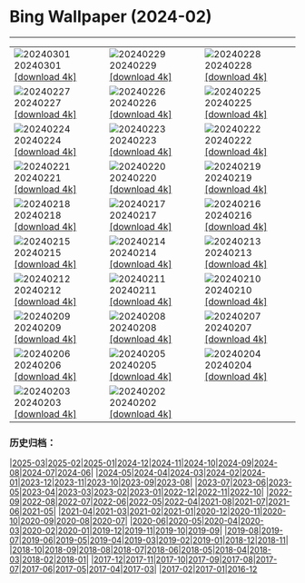 # Bing Wallpaper (2024-02)
**************

<table><tr><td><img class="wallpaper" src="https://www.bing.com/th?id=OHR.ModicaItaly_JA-JP0616823869_1920x1080.jpg" alt="20240301"> 20240301 <a href="https://www.bing.com/th?id=OHR.ModicaItaly_JA-JP0616823869_UHD.jpg">[download 4k]</a></td><td><img class="wallpaper" src="https://www.bing.com/th?id=OHR.VermilionCliffs_JA-JP0444568228_1920x1080.jpg" alt="20240229"> 20240229 <a href="https://www.bing.com/th?id=OHR.VermilionCliffs_JA-JP0444568228_UHD.jpg">[download 4k]</a></td><td><img class="wallpaper" src="https://www.bing.com/th?id=OHR.BamburghCastleUK_JA-JP0209461050_1920x1080.jpg" alt="20240228"> 20240228 <a href="https://www.bing.com/th?id=OHR.BamburghCastleUK_JA-JP0209461050_UHD.jpg">[download 4k]</a></td></tr><tr><td><img class="wallpaper" src="https://www.bing.com/th?id=OHR.PolarBearCubs_JA-JP0012953029_1920x1080.jpg" alt="20240227"> 20240227 <a href="https://www.bing.com/th?id=OHR.PolarBearCubs_JA-JP0012953029_UHD.jpg">[download 4k]</a></td><td><img class="wallpaper" src="https://www.bing.com/th?id=OHR.GrandCanyonWinter_JA-JP9819536991_1920x1080.jpg" alt="20240226"> 20240226 <a href="https://www.bing.com/th?id=OHR.GrandCanyonWinter_JA-JP9819536991_UHD.jpg">[download 4k]</a></td><td><img class="wallpaper" src="https://www.bing.com/th?id=OHR.HaghartsinMonastery_JA-JP9652317145_1920x1080.jpg" alt="20240225"> 20240225 <a href="https://www.bing.com/th?id=OHR.HaghartsinMonastery_JA-JP9652317145_UHD.jpg">[download 4k]</a></td></tr><tr><td><img class="wallpaper" src="https://www.bing.com/th?id=OHR.AlmondBloom_JA-JP9467341348_1920x1080.jpg" alt="20240224"> 20240224 <a href="https://www.bing.com/th?id=OHR.AlmondBloom_JA-JP9467341348_UHD.jpg">[download 4k]</a></td><td><img class="wallpaper" src="https://www.bing.com/th?id=OHR.Fuji2024_JA-JP9270000739_1920x1080.jpg" alt="20240223"> 20240223 <a href="https://www.bing.com/th?id=OHR.Fuji2024_JA-JP9270000739_UHD.jpg">[download 4k]</a></td><td><img class="wallpaper" src="https://www.bing.com/th?id=OHR.BrightonBoxes_JA-JP7289590135_1920x1080.jpg" alt="20240222"> 20240222 <a href="https://www.bing.com/th?id=OHR.BrightonBoxes_JA-JP7289590135_UHD.jpg">[download 4k]</a></td></tr><tr><td><img class="wallpaper" src="https://www.bing.com/th?id=OHR.YosemiteFirefall_JA-JP8953953821_1920x1080.jpg" alt="20240221"> 20240221 <a href="https://www.bing.com/th?id=OHR.YosemiteFirefall_JA-JP8953953821_UHD.jpg">[download 4k]</a></td><td><img class="wallpaper" src="https://www.bing.com/th?id=OHR.PeakDistrictNP_JA-JP8773323840_1920x1080.jpg" alt="20240220"> 20240220 <a href="https://www.bing.com/th?id=OHR.PeakDistrictNP_JA-JP8773323840_UHD.jpg">[download 4k]</a></td><td><img class="wallpaper" src="https://www.bing.com/th?id=OHR.Ume2024_JA-JP3356449258_1920x1080.jpg" alt="20240219"> 20240219 <a href="https://www.bing.com/th?id=OHR.Ume2024_JA-JP3356449258_UHD.jpg">[download 4k]</a></td></tr><tr><td><img class="wallpaper" src="https://www.bing.com/th?id=OHR.DominicaWhales_JA-JP8354635905_1920x1080.jpg" alt="20240218"> 20240218 <a href="https://www.bing.com/th?id=OHR.DominicaWhales_JA-JP8354635905_UHD.jpg">[download 4k]</a></td><td><img class="wallpaper" src="https://www.bing.com/th?id=OHR.PegadungRocks_JA-JP7689168051_1920x1080.jpg" alt="20240217"> 20240217 <a href="https://www.bing.com/th?id=OHR.PegadungRocks_JA-JP7689168051_UHD.jpg">[download 4k]</a></td><td><img class="wallpaper" src="https://www.bing.com/th?id=OHR.BackyardBird_JA-JP7123530976_1920x1080.jpg" alt="20240216"> 20240216 <a href="https://www.bing.com/th?id=OHR.BackyardBird_JA-JP7123530976_UHD.jpg">[download 4k]</a></td></tr><tr><td><img class="wallpaper" src="https://www.bing.com/th?id=OHR.HippopotamusDay_JA-JP7192785124_1920x1080.jpg" alt="20240215"> 20240215 <a href="https://www.bing.com/th?id=OHR.HippopotamusDay_JA-JP7192785124_UHD.jpg">[download 4k]</a></td><td><img class="wallpaper" src="https://www.bing.com/th?id=OHR.BowingCrane_JA-JP6968020887_1920x1080.jpg" alt="20240214"> 20240214 <a href="https://www.bing.com/th?id=OHR.BowingCrane_JA-JP6968020887_UHD.jpg">[download 4k]</a></td><td><img class="wallpaper" src="https://www.bing.com/th?id=OHR.MarignyBeads_JA-JP4162697836_1920x1080.jpg" alt="20240213"> 20240213 <a href="https://www.bing.com/th?id=OHR.MarignyBeads_JA-JP4162697836_UHD.jpg">[download 4k]</a></td></tr><tr><td><img class="wallpaper" src="https://www.bing.com/th?id=OHR.GiantTortoise_JA-JP6597399891_1920x1080.jpg" alt="20240212"> 20240212 <a href="https://www.bing.com/th?id=OHR.GiantTortoise_JA-JP6597399891_UHD.jpg">[download 4k]</a></td><td><img class="wallpaper" src="https://www.bing.com/th?id=OHR.FolegandrosGreece_JA-JP6408429847_1920x1080.jpg" alt="20240211"> 20240211 <a href="https://www.bing.com/th?id=OHR.FolegandrosGreece_JA-JP6408429847_UHD.jpg">[download 4k]</a></td><td><img class="wallpaper" src="https://www.bing.com/th?id=OHR.ChinaDragon_JA-JP6088029412_1920x1080.jpg" alt="20240210"> 20240210 <a href="https://www.bing.com/th?id=OHR.ChinaDragon_JA-JP6088029412_UHD.jpg">[download 4k]</a></td></tr><tr><td><img class="wallpaper" src="https://www.bing.com/th?id=OHR.SapporoSnowFest2024_JA-JP5845958327_1920x1080.jpg" alt="20240209"> 20240209 <a href="https://www.bing.com/th?id=OHR.SapporoSnowFest2024_JA-JP5845958327_UHD.jpg">[download 4k]</a></td><td><img class="wallpaper" src="https://www.bing.com/th?id=OHR.MtHoodOregon_JA-JP1952709545_1920x1080.jpg" alt="20240208"> 20240208 <a href="https://www.bing.com/th?id=OHR.MtHoodOregon_JA-JP1952709545_UHD.jpg">[download 4k]</a></td><td><img class="wallpaper" src="https://www.bing.com/th?id=OHR.GrandCanyonVerdon_JA-JP1674672705_1920x1080.jpg" alt="20240207"> 20240207 <a href="https://www.bing.com/th?id=OHR.GrandCanyonVerdon_JA-JP1674672705_UHD.jpg">[download 4k]</a></td></tr><tr><td><img class="wallpaper" src="https://www.bing.com/th?id=OHR.LakeTahoeRock_JA-JP1426233885_1920x1080.jpg" alt="20240206"> 20240206 <a href="https://www.bing.com/th?id=OHR.LakeTahoeRock_JA-JP1426233885_UHD.jpg">[download 4k]</a></td><td><img class="wallpaper" src="https://www.bing.com/th?id=OHR.TeideNational_JA-JP0929359307_1920x1080.jpg" alt="20240205"> 20240205 <a href="https://www.bing.com/th?id=OHR.TeideNational_JA-JP0929359307_UHD.jpg">[download 4k]</a></td><td><img class="wallpaper" src="https://www.bing.com/th?id=OHR.Risshun2024_JA-JP0473025978_1920x1080.jpg" alt="20240204"> 20240204 <a href="https://www.bing.com/th?id=OHR.Risshun2024_JA-JP0473025978_UHD.jpg">[download 4k]</a></td></tr><tr><td><img class="wallpaper" src="https://www.bing.com/th?id=OHR.Hakodate2024_JA-JP0227242180_1920x1080.jpg" alt="20240203"> 20240203 <a href="https://www.bing.com/th?id=OHR.Hakodate2024_JA-JP0227242180_UHD.jpg">[download 4k]</a></td><td><img class="wallpaper" src="https://www.bing.com/th?id=OHR.AlpineMarmot_JA-JP5712211606_1920x1080.jpg" alt="20240202"> 20240202 <a href="https://www.bing.com/th?id=OHR.AlpineMarmot_JA-JP5712211606_UHD.jpg">[download 4k]</a></td><td></td></tr></table>

### 历史归档：

|[2025-03](/../2025-03/2025-03.md)|[2025-02](/../2025-02/2025-02.md)|[2025-01](/../2025-01/2025-01.md)|[2024-12](/../2024-12/2024-12.md)|[2024-11](/../2024-11/2024-11.md)|[2024-10](/../2024-10/2024-10.md)|[2024-09](/../2024-09/2024-09.md)|[2024-08](/../2024-08/2024-08.md)|[2024-07](/../2024-07/2024-07.md)|[2024-06](/../2024-06/2024-06.md)|
|[2024-05](/../2024-05/2024-05.md)|[2024-04](/../2024-04/2024-04.md)|[2024-03](/../2024-03/2024-03.md)|[2024-02](/2024-02.md)|[2024-01](/../2024-01/2024-01.md)|[2023-12](/../2023-12/2023-12.md)|[2023-11](/../2023-11/2023-11.md)|[2023-10](/../2023-10/2023-10.md)|[2023-09](/../2023-09/2023-09.md)|[2023-08](/../2023-08/2023-08.md)|
|[2023-07](/../2023-07/2023-07.md)|[2023-06](/../2023-06/2023-06.md)|[2023-05](/../2023-05/2023-05.md)|[2023-04](/../2023-04/2023-04.md)|[2023-03](/../2023-03/2023-03.md)|[2023-02](/../2023-02/2023-02.md)|[2023-01](/../2023-01/2023-01.md)|[2022-12](/../2022-12/2022-12.md)|[2022-11](/../2022-11/2022-11.md)|[2022-10](/../2022-10/2022-10.md)|
|[2022-09](/../2022-09/2022-09.md)|[2022-08](/../2022-08/2022-08.md)|[2022-07](/../2022-07/2022-07.md)|[2022-06](/../2022-06/2022-06.md)|[2022-05](/../2022-05/2022-05.md)|[2022-04](/../2022-04/2022-04.md)|[2021-08](/../2021-08/2021-08.md)|[2021-07](/../2021-07/2021-07.md)|[2021-06](/../2021-06/2021-06.md)|[2021-05](/../2021-05/2021-05.md)|
|[2021-04](/../2021-04/2021-04.md)|[2021-03](/../2021-03/2021-03.md)|[2021-02](/../2021-02/2021-02.md)|[2021-01](/../2021-01/2021-01.md)|[2020-12](/../2020-12/2020-12.md)|[2020-11](/../2020-11/2020-11.md)|[2020-10](/../2020-10/2020-10.md)|[2020-09](/../2020-09/2020-09.md)|[2020-08](/../2020-08/2020-08.md)|[2020-07](/../2020-07/2020-07.md)|
|[2020-06](/../2020-06/2020-06.md)|[2020-05](/../2020-05/2020-05.md)|[2020-04](/../2020-04/2020-04.md)|[2020-03](/../2020-03/2020-03.md)|[2020-02](/../2020-02/2020-02.md)|[2020-01](/../2020-01/2020-01.md)|[2019-12](/../2019-12/2019-12.md)|[2019-11](/../2019-11/2019-11.md)|[2019-10](/../2019-10/2019-10.md)|[2019-09](/../2019-09/2019-09.md)|
|[2019-08](/../2019-08/2019-08.md)|[2019-07](/../2019-07/2019-07.md)|[2019-06](/../2019-06/2019-06.md)|[2019-05](/../2019-05/2019-05.md)|[2019-04](/../2019-04/2019-04.md)|[2019-03](/../2019-03/2019-03.md)|[2019-02](/../2019-02/2019-02.md)|[2019-01](/../2019-01/2019-01.md)|[2018-12](/../2018-12/2018-12.md)|[2018-11](/../2018-11/2018-11.md)|
|[2018-10](/../2018-10/2018-10.md)|[2018-09](/../2018-09/2018-09.md)|[2018-08](/../2018-08/2018-08.md)|[2018-07](/../2018-07/2018-07.md)|[2018-06](/../2018-06/2018-06.md)|[2018-05](/../2018-05/2018-05.md)|[2018-04](/../2018-04/2018-04.md)|[2018-03](/../2018-03/2018-03.md)|[2018-02](/../2018-02/2018-02.md)|[2018-01](/../2018-01/2018-01.md)|
|[2017-12](/../2017-12/2017-12.md)|[2017-11](/../2017-11/2017-11.md)|[2017-10](/../2017-10/2017-10.md)|[2017-09](/../2017-09/2017-09.md)|[2017-08](/../2017-08/2017-08.md)|[2017-07](/../2017-07/2017-07.md)|[2017-06](/../2017-06/2017-06.md)|[2017-05](/../2017-05/2017-05.md)|[2017-04](/../2017-04/2017-04.md)|[2017-03](/../2017-03/2017-03.md)|
|[2017-02](/../2017-02/2017-02.md)|[2017-01](/../2017-01/2017-01.md)|[2016-12](/../2016-12/2016-12.md)